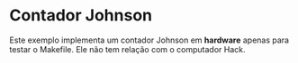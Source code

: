 # Contador Johnson

Este exemplo implementa um contador Johnson em **hardware** apenas para testar o Makefile. Ele não tem relação com o computador Hack. 